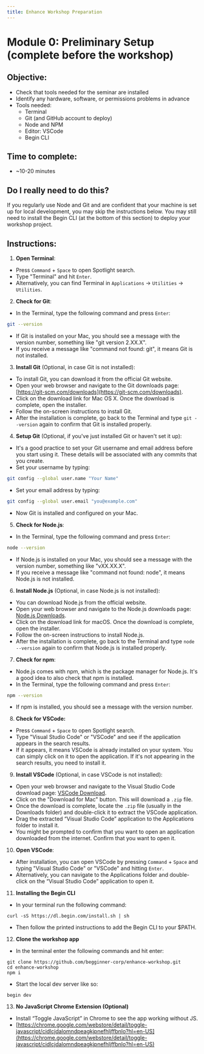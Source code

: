 ```yaml
---
title: Enhance Workshop Preparation
---
```


# Module 0: Preliminary Setup (complete before the workshop)

## Objective:


* Check that tools needed for the seminar are installed
* Identify any hardware, software, or permissions problems in advance
* Tools needed:
    * Terminal
    * Git (and GitHub account to deploy)
    * Node and NPM
    * Editor: VSCode
    * Begin CLI


## Time to complete: 

* ~10-20 minutes


## Do I really need to do this?

If you regularly use Node and Git and are confident that your machine is set up for local development, you may skip the instructions below.
You may still need to install the Begin CLI (at the bottom of this section) to deploy your workshop project. 


## Instructions:



1.  **Open Terminal**:
  * Press `Command` + `Space` to open Spotlight search.
  * Type "Terminal" and hit `Enter`.
  * Alternatively, you can find Terminal in `Applications` -> `Utilities` -> `Utilities`.

2. **Check for Git**:
  * In the Terminal, type the following command and press `Enter`:
  ``` bash
  git --version
  ```
  * If Git is installed on your Mac, you should see a message with the version number, something like "git version 2.XX.X".
  * If you receive a message like "command not found: git", it means Git is not installed.

3. **Install Git** (Optional, in case Git is not installed):
  * To install Git, you can download it from the official Git website.
  * Open your web browser and navigate to the Git downloads page: [https://git-scm.com/downloads](https://git-scm.com/downloads).
  * Click on the download link for Mac OS X. Once the download is complete, open the installer.
  * Follow the on-screen instructions to install Git.
  * After the installation is complete, go back to the Terminal and type `git --version` again to confirm that Git is installed properly.

4. **Setup Git** (Optional, if you've just installed Git or haven't set it up):
  * It's a good practice to set your Git username and email address before you start using it. These details will be associated with any commits that you create.
  * Set your username by typing:
  ```bash
  git config --global user.name "Your Name"
  ```
  * Set your email address by typing:
  ```bash
  git config --global user.email "you@example.com"
  ```
  *  Now Git is installed and configured on your Mac. 


5. **Check for Node.js**:
  * In the Terminal, type the following command and press `Enter`:
  ```bash
  node --version
  ```
  * If Node.js is installed on your Mac, you should see a message with the version number, something like "vXX.XX.X".
  * If you receive a message like "command not found: node", it means Node.js is not installed.

6. **Install Node.js** (Optional, in case Node.js is not installed):
  * You can download Node.js from the official website.
  * Open your web browser and navigate to the Node.js downloads page: [Node.js Downloads](https://nodejs.org/en/download/).
  * Click on the download link for macOS. Once the download is complete, open the installer.
  * Follow the on-screen instructions to install Node.js.
  * After the installation is complete, go back to the Terminal and type `node --version` again to confirm that Node.js is installed properly.

7. **Check for npm**:
  * Node.js comes with npm, which is the package manager for Node.js. It's a good idea to also check that npm is installed.
  * In the Terminal, type the following command and press `Enter`:
  ```bash
  npm --version
  ```
  * If npm is installed, you should see a message with the version number.

8. **Check for VSCode:**
  *  Press `Command` + `Space` to open Spotlight search.
  *  Type "Visual Studio Code" or "VSCode" and see if the application appears in the search results.
  * If it appears, it means VSCode is already installed on your system. You can simply click on it to open the application. If it's not appearing in the search results, you need to install it.

9. **Install VSCode** (Optional, in case VSCode is not installed):
  * Open your web browser and navigate to the Visual Studio Code download page: [VSCode Download](https://code.visualstudio.com/Download).
  * Click on the "Download for Mac" button. This will download a `.zip` file.
  * Once the download is complete, locate the `.zip` file (usually in the Downloads folder) and double-click it to extract the VSCode application.
  * Drag the extracted “Visual Studio Code” application to the Applications folder to install it.
  * You might be prompted to confirm that you want to open an application downloaded from the internet. Confirm that you want to open it.

10. **Open VSCode**:
  * After installation, you can open VSCode by pressing `Command` + `Space` and typing "Visual Studio Code" or "VSCode" and hitting `Enter`. 
  * Alternatively, you can navigate to the Applications folder and double-click on the “Visual Studio Code” application to open it.

11. **Installing the Begin CLI**
  * In your terminal run the following command:
  ```
  curl -sS https://dl.begin.com/install.sh | sh
  ```
  * Then follow the printed instructions to add the Begin CLI to your $PATH.

12. **Clone the workshop app**
  * In the terminal enter the following commands and hit enter:
  ```
  git clone https://github.com/begginner-corp/enhance-workshop.git
  cd enhance-workshop
  npm i
  ```
  * Start the local dev server like so:
  ```
  begin dev
  ```

13. **No JavaScript Chrome Extension (Optional)**
  * Install “Toggle JavaScript” in Chrome to see the app working without JS.
  * [https://chrome.google.com/webstore/detail/toggle-javascript/cidlcjdalomndpeagkjpnefhljffbnlo?hl=en-US](https://chrome.google.com/webstore/detail/toggle-javascript/cidlcjdalomndpeagkjpnefhljffbnlo?hl=en-US)
